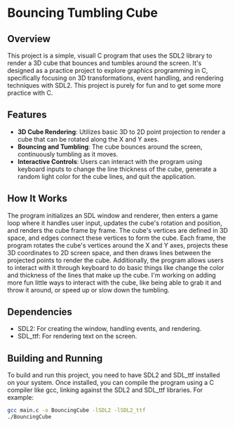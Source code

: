# Bouncing Tumbling Cube

## Overview
This project is a simple, visuall C program that uses the SDL2 library to render a 3D cube that bounces and tumbles around the screen. It's designed as a practice project to explore graphics programming in C, specifically focusing on 3D transformations, event handling, and rendering techniques with SDL2. This project is purely for fun and to get some more practice with C.

## Features
- **3D Cube Rendering**: Utilizes basic 3D to 2D point projection to render a cube that can be rotated along the X and Y axes.
- **Bouncing and Tumbling**: The cube bounces around the screen, continuously tumbling as it moves.
- **Interactive Controls**: Users can interact with the program using keyboard inputs to change the line thickness of the cube, generate a random light color for the cube lines, and quit the application.

## How It Works
The program initializes an SDL window and renderer, then enters a game loop where it handles user input, updates the cube's rotation and position, and renders the cube frame by frame. The cube's vertices are defined in 3D space, and edges connect these vertices to form the cube. Each frame, the program rotates the cube's vertices around the X and Y axes, projects these 3D coordinates to 2D screen space, and then draws lines between the projected points to render the cube. Additionally, the program allows users to interact with it through keyboard to do basic things like change the color and thickness of the lines that make up the cube. I'm working on adding more fun little ways to interact with the cube, like being able to grab it and throw it around, or speed up or slow down the tumbling.

## Dependencies
- SDL2: For creating the window, handling events, and rendering.
- SDL_ttf: For rendering text on the screen.

## Building and Running
To build and run this project, you need to have SDL2 and SDL_ttf installed on your system. Once installed, you can compile the program using a C compiler like gcc, linking against the SDL2 and SDL_ttf libraries. For example:

```bash
gcc main.c -o BouncingCube -lSDL2 -lSDL2_ttf
./BouncingCube
```